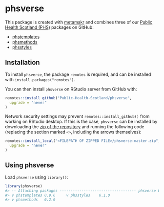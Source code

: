 
<!-- README.md is generated from README.Rmd. Please edit that file -->

# phsverse

This package is created with
[metamakr](https://github.com/jdtrat/metamakr) and combines three of our
[Public Health Scotland (PHS)](https://www.publichealthscotland.scot/)
packages on GitHub:

-   [phstemplates](https://github.com/Public-Health-Scotland/phstemplates)
-   [phsmethods](https://github.com/Public-Health-Scotland/phsmethods)
-   [phsstyles](https://github.com/Public-Health-Scotland/phsstyles)

## Installation

To install `phsverse`, the package `remotes` is required, and can be
installed with `install.packages("remotes")`.

You can then install `phsverse` on RStudio server from GitHub with:

``` r
remotes::install_github("Public-Health-Scotland/phsverse",
  upgrade = "never"
)
```

Network security settings may prevent `remotes::install_github()` from
working on RStudio desktop. If this is the case, `phsverse` can be
installed by downloading the [zip of the
repository](https://github.com/Public-Health-Scotland/phsverse/archive/master.zip)
and running the following code (replacing the section marked `<>`,
including the arrows themselves):

``` r
remotes::install_local("<FILEPATH OF ZIPPED FILE>/phsverse-master.zip",
  upgrade = "never"
)
```

## Using phsverse

Load `phsverse` using `library()`:

``` r
library(phsverse)
#> -- Attaching packages ----------------------------------- phsverse 0.0.0.9000 --
#> v phstemplates 0.9.6     v phsstyles    0.1.0
#> v phsmethods   0.2.0
```
